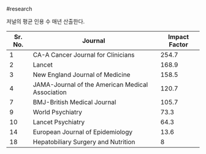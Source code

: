 #research

저널의 평균 인용 수
매년 산출한다.


| Sr. No. | Journal                                      | Impact Factor |
|---------|----------------------------------------------|---------------|
| 1       | CA-A Cancer Journal for Clinicians          | 254.7         |
| 2       | Lancet                                       | 168.9         |
| 3       | New England Journal of Medicine             | 158.5         |
| 4       | JAMA-Journal of the American Medical Association | 120.7         |
| 7       | BMJ-British Medical Journal                 | 105.7         |
| 9       | World Psychiatry                            | 73.3          |
| 10      | Lancet Psychiatry                           | 64.3          |
| 14      | European Journal of Epidemiology            | 13.6          |
| 18      | Hepatobiliary Surgery and Nutrition         | 8             |


